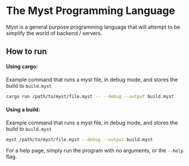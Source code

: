# The Myst Programming Language

Myst is a general purpose programming language that will attempt to be simplify the world of backend / servers.

## How to run

#### Using cargo:

Example command that runs a myst file, in debug mode, and stores the build to `build.myst`

```bash
cargo run /path/to/myst/file.myst -- --debug --output build.myst
```

#### Using a build:

Example command that runs a myst file, in debug mode, and stores the build to `build.myst`

```bash
myst /path/to/myst/file.myst --debug --output build.myst
```


For a help page, simply run the program with no arguments, or the `--help` flag.
